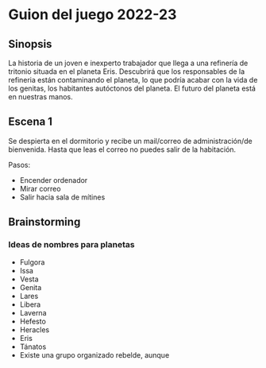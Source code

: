 # Guion del juego 2022-23

## Sinopsis

La historia de un joven e inexperto trabajador que llega a una refinería de tritonio situada en el planeta Eris. Descubrirá que los responsables de la refineria están contaminando el planeta, lo que podría acabar con la vida de los genitas, los habitantes autóctonos del planeta. El futuro del planeta está en nuestras manos.

## Escena 1

Se despierta en el dormitorio y recibe un mail/correo de administración/de bienvenida. Hasta que leas el correo no puedes salir de la habitación.

Pasos:

- Encender ordenador
- Mirar correo
- Salir hacia sala de mítines


## Brainstorming

### Ideas de nombres para planetas

- Fulgora
- Issa
- Vesta
- Genita
- Lares
- Libera
- Laverna
- Hefesto
- Heracles
- Eris
- Tánatos
- Existe una grupo organizado rebelde, aunque
